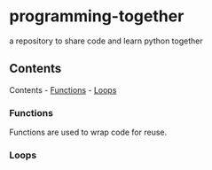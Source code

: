# programming-together
a repository to share code and learn python together

## Contents

Contents
    - [Functions](Functions)
    - [Loops](Loops)

### Functions

Functions are used to wrap code for reuse.

### Loops


